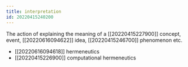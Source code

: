 ```yaml
---
title: interpretation
id: 20220415240200
---
```


The action of explaining the meaning of a [[20220415227900]] concept, event, [[20220616094622]] idea, [[20220415246700]] phenomenon etc.

- [[20220616094618]] hermeneutics
- [[20220415226900]] computational hermeneutics

